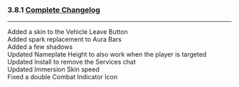 ### 3.8.1 [Complete Changelog](https://github.com/eltreum0/eltruism/blob/main/Changelog.md)
___
Added a skin to the Vehicle Leave Button\
Added spark replacement to Aura Bars\
Added a few shadows\
Updated Nameplate Height to also work when the player is targeted\
Updated Install to remove the Services chat\
Updated Immersion Skin speed\
Fixed a double Combat Indicator Icon
